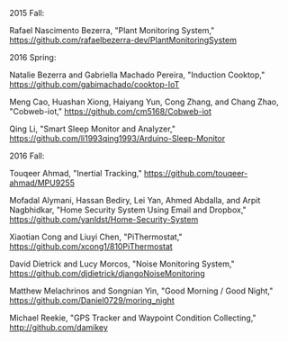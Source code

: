 2015 Fall:

Rafael Nascimento Bezerra, "Plant Monitoring System," https://github.com/rafaelbezerra-dev/PlantMonitoringSystem

2016 Spring:

Natalie Bezerra and Gabriella Machado Pereira, "Induction Cooktop," https://github.com/gabimachado/cooktop-IoT

Meng Cao, Huashan Xiong, Haiyang Yun, Cong Zhang, and Chang Zhao, "Cobweb-iot," https://github.com/cm5168/Cobweb-iot

Qing Li, "Smart Sleep Monitor and Analyzer," https://github.com/li1993qing1993/Arduino-Sleep-Monitor

2016 Fall:

Touqeer Ahmad, "Inertial Tracking," https://github.com/touqeer-ahmad/MPU9255

Mofadal Alymani, Hassan Bediry, Lei Yan, Ahmed Abdalla, and Arpit Nagbhidkar, "Home Security System Using Email and Dropbox,"
https://github.com/yanldst/Home-Security-System

Xiaotian Cong and Liuyi Chen, "PiThermostat," https://github.com/xcong1/810PiThermostat

David Dietrick and Lucy Morcos, "Noise Monitoring System," https://github.com/djdietrick/djangoNoiseMonitoring

Matthew Melachrinos and Songnian Yin, "Good Morning / Good Night," https://github.com/Daniel0729/moring_night

Michael Reekie, "GPS Tracker and Waypoint Condition Collecting," http://github.com/damikey
